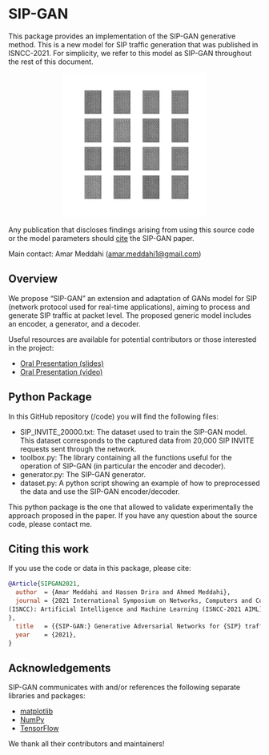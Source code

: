 # SIP-GAN
This package provides an implementation of the SIP-GAN generative method. This is a new model for SIP traffic generation that was published in ISNCC-2021. For simplicity, we refer to this model as SIP-GAN throughout the rest of this document.

<p align="center">
  <img src="sip-gan.gif" />
</p>

Any publication that discloses findings arising from using this source code or
the model parameters should [cite](#citing-this-work) the SIP-GAN paper.

Main contact: Amar Meddahi (amar.meddahi1@gmail.com)

## Overview

We propose “SIP-GAN” an extension and adaptation of GANs model for SIP (network protocol used for real-time applications), aiming to process and generate SIP traffic at packet level. The proposed generic model includes an encoder, a generator, and a decoder.

Useful resources are available for potential contributors or those interested in the project:
- [Oral Presentation (slides)](https://drive.google.com/file/d/1Xl46KMwDamX3znYjbPYyNmzu1ioW0Ise/view?usp=sharing)
- [Oral Presentation (video)](https://drive.google.com/file/d/12PVA1hKk4zl4lIk-27NZ8gppLSMDUOZ1/view?usp=sharing)

## Python Package

In this GitHub repository (/code) you will find the following files:
- SIP_INVITE_20000.txt: The dataset used to train the SIP-GAN model. This dataset corresponds to the captured data from 20,000 SIP INVITE requests sent through the network.
- toolbox.py: The library containing all the functions useful for the operation of SIP-GAN (in particular the encoder and decoder).
- generator.py: The SIP-GAN generator. 
- dataset.py: A python script showing an example of how to preprocessed the data and use the SIP-GAN encoder/decoder.

This python package is the one that allowed to validate experimentally the approach proposed in the paper. If you have any question about the source code, please contact me.

## Citing this work

If you use the code or data in this package, please cite:

```bibtex
@Article{SIPGAN2021,
  author  = {Amar Meddahi and Hassen Drira and Ahmed Meddahi},
  journal = {2021 International Symposium on Networks, Computers and Communications
(ISNCC): Artificial Intelligence and Machine Learning (ISNCC-2021 AIML)
},
  title   = {{SIP-GAN:} Generative Adversarial Networks for {SIP} traffic generation},
  year    = {2021},
}
```

## Acknowledgements

SIP-GAN communicates with and/or references the following separate libraries
and packages:

*   [matplotlib](https://matplotlib.org/)
*   [NumPy](https://numpy.org)
*   [TensorFlow](https://github.com/tensorflow/tensorflow)

We thank all their contributors and maintainers!

